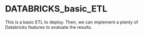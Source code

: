 # DATABRICKS_basic_ETL
This is a basic ETL to deploy. Then, we can implement a plenty of Databricks features to evaluate the results.
